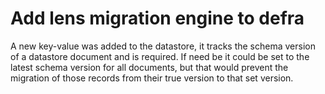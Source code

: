 # Add lens migration engine to defra

A new key-value was added to the datastore, it tracks the schema version of a datastore document and is required. If need be it could be set to the latest schema version for all documents, but that would prevent the migration of those records from their true version to that set version.